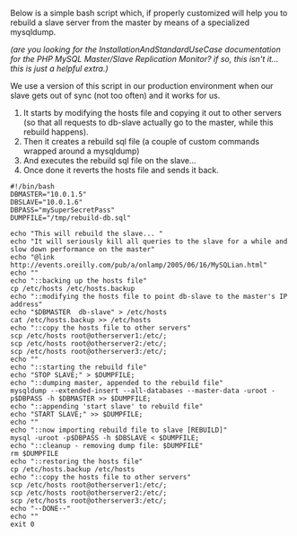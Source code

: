 Below is a simple bash script which, if properly customized will help you to rebuild a slave server from the master by means of a specialized mysqldump.

_(are you looking for the InstallationAndStandardUseCase documentation for the PHP MySQL Master/Slave Replication Monitor?  if so, this isn't it... this is just a helpful extra.)_

We use a version of this script in our production environment when our slave gets out of sync (not too often) and it works for us.

  1. It starts by modifying the hosts file and copying it out to other servers (so that all requests to db-slave actually go to the master, while this rebuild happens).
  1. Then it creates a rebuild sql file (a couple of custom commands wrapped around a mysqldump)
  1. And executes the rebuild sql file on the slave...
  1. Once done it reverts the hosts file and sends it back.

```
#!/bin/bash
DBMASTER="10.0.1.5"
DBSLAVE="10.0.1.6"
DBPASS="mySuperSecretPass"
DUMPFILE="/tmp/rebuild-db.sql"

echo "This will rebuild the slave... "
echo "It will seriously kill all queries to the slave for a while and slow down performance on the master"
echo "@link http://events.oreilly.com/pub/a/onlamp/2005/06/16/MySQLian.html"
echo ""
echo "::backing up the hosts file"
cp /etc/hosts /etc/hosts.backup
echo "::modifying the hosts file to point db-slave to the master's IP address"
echo "$DBMASTER  db-slave" > /etc/hosts
cat /etc/hosts.backup >> /etc/hosts
echo "::copy the hosts file to other servers"
scp /etc/hosts root@otherserver1:/etc/;
scp /etc/hosts root@otherserver2:/etc/;
scp /etc/hosts root@otherserver3:/etc/;
echo ""
echo "::starting the rebuild file"
echo "STOP SLAVE;" > $DUMPFILE;
echo "::dumping master, appended to the rebuild file"
mysqldump --extended-insert --all-databases --master-data -uroot -p$DBPASS -h $DBMASTER >> $DUMPFILE;
echo "::appending 'start slave' to rebuild file"
echo "START SLAVE;" >> $DUMPFILE;
echo ""
echo "::now importing rebuild file to slave [REBUILD]"
mysql -uroot -p$DBPASS -h $DBSLAVE < $DUMPFILE;
echo "::cleanup - removing dump file: $DUMPFILE"
rm $DUMPFILE
echo "::restoring the hosts file"
cp /etc/hosts.backup /etc/hosts
echo "::copy the hosts file to other servers"
scp /etc/hosts root@otherserver1:/etc/;
scp /etc/hosts root@otherserver2:/etc/;
scp /etc/hosts root@otherserver3:/etc/;
echo "--DONE--"
echo ""
exit 0
```